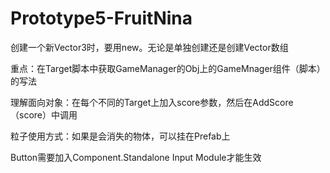 # Prototype5-FruitNina

创建一个新Vector3时，要用new。无论是单独创建还是创建Vector数组

重点：在Target脚本中获取GameManager的Obj上的GameMnager组件（脚本）的写法

理解面向对象：在每个不同的Target上加入score参数，然后在AddScore（score）中调用

粒子使用方式：如果是会消失的物体，可以挂在Prefab上

Button需要加入Component.Standalone Input Module才能生效